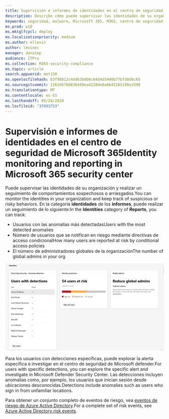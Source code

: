 ```yaml
---
title: Supervisión e informes de identidades en el centro de seguridad de Microsoft 365
description: Describe cómo puede supervisar las identidades de su organización y realizar un seguimiento de comportamientos sospechosos o arriesgados.
keywords: seguridad, malware, Microsoft 365, M365, centro de seguridad, monitor, informe, identidad
ms.prod: w10
ms.mktglfcycl: deploy
ms.localizationpriority: medium
ms.author: ellevin
author: levinec
manager: dansimp
audience: ITPro
ms.collection: M365-security-compliance
ms.topic: article
search.appverid: met150
ms.openlocfilehash: b3f98812c4dd63b0b6c64d4d3440b77bfd8d6c65
ms.sourcegitcommit: 1162d676b036449ea4220de8a6642165190e3398
ms.translationtype: MT
ms.contentlocale: es-ES
ms.lasthandoff: 09/20/2019
ms.locfileid: "37093753"
---
```

# <a name="identity-monitoring-and-reporting-in-microsoft-365-security-center"></a><span data-ttu-id="89e28-104">Supervisión e informes de identidades en el centro de seguridad de Microsoft 365</span><span class="sxs-lookup"><span data-stu-id="89e28-104">Identity monitoring and reporting in Microsoft 365 security center</span></span>

<span data-ttu-id="89e28-105">Puede supervisar las identidades de su organización y realizar un seguimiento de comportamientos sospechosos o arriesgados.</span><span class="sxs-lookup"><span data-stu-id="89e28-105">You can monitor the identities in your organization and keep track of suspicious or risky behaviors.</span></span> <span data-ttu-id="89e28-106">En la categoría **identidades** de los **informes**, puede realizar un seguimiento de lo siguiente:</span><span class="sxs-lookup"><span data-stu-id="89e28-106">In the **Identities** category of **Reports**, you can track:</span></span>

* <span data-ttu-id="89e28-107">Usuarios con las anomalías más detectadas</span><span class="sxs-lookup"><span data-stu-id="89e28-107">Users with the most detected anomalies</span></span>
* <span data-ttu-id="89e28-108">Número de usuarios que se notifican en riesgo mediante directivas de acceso condicional</span><span class="sxs-lookup"><span data-stu-id="89e28-108">How many users are reported at risk by conditional access policies</span></span>
* <span data-ttu-id="89e28-109">El número de administradores globales de la organización</span><span class="sxs-lookup"><span data-stu-id="89e28-109">The number of global admins in your org</span></span>

![Categoría identidades de la página informes](../media/security-docs/identities.png)

<span data-ttu-id="89e28-111">Para los usuarios con detecciones específicas, puede explorar la alerta específica e investigar en el centro de seguridad de Microsoft defender.</span><span class="sxs-lookup"><span data-stu-id="89e28-111">For users with specific detections, you can explore the specific alert and investigate in Microsoft Defender Security Center.</span></span> <span data-ttu-id="89e28-112">Las detecciones incluyen anomalías como, por ejemplo, los usuarios que inician sesión desde ubicaciones desconocidas.</span><span class="sxs-lookup"><span data-stu-id="89e28-112">Detections include anomalies such as users who sign in from unfamiliar locations.</span></span>

<span data-ttu-id="89e28-113">Para obtener un conjunto completo de eventos de riesgo, vea [eventos de riesgo de Azure Active Directory](https://docs.microsoft.com/azure/active-directory/reports-monitoring/concept-risk-events).</span><span class="sxs-lookup"><span data-stu-id="89e28-113">For a complete set of risk events, see [Azure Active Directory risk events](https://docs.microsoft.com/azure/active-directory/reports-monitoring/concept-risk-events).</span></span>
